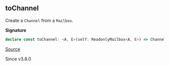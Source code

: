 ## toChannel

Create a `Channel` from a `Mailbox`.

**Signature**

```ts
declare const toChannel: <A, E>(self: ReadonlyMailbox<A, E>) => Channel<Chunk<A>, unknown, E>
```

[Source](https://github.com/Effect-TS/effect/tree/main/packages/effect/src/Mailbox.ts#L236)

Since v3.8.0